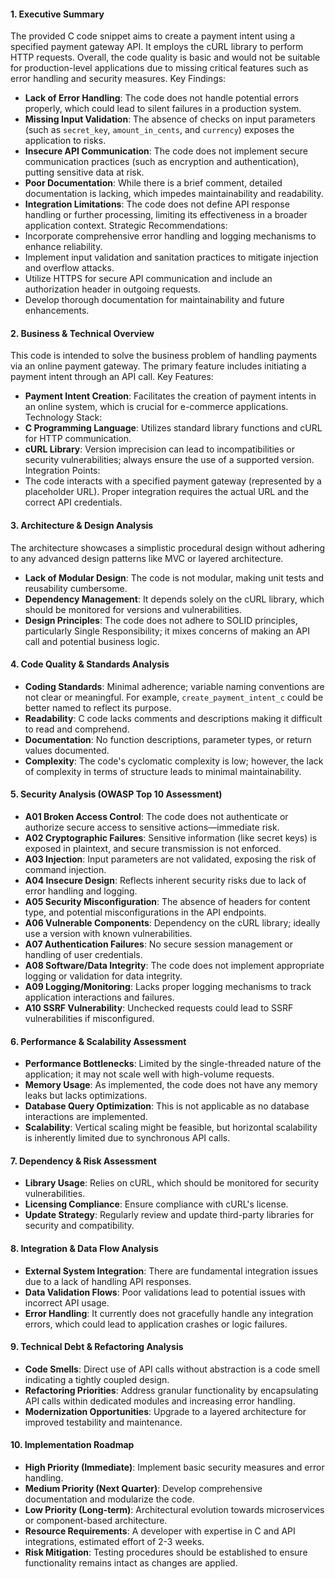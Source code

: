 #### 1. Executive Summary
The provided C code snippet aims to create a payment intent using a specified payment gateway API. It employs the cURL library to perform HTTP requests. Overall, the code quality is basic and would not be suitable for production-level applications due to missing critical features such as error handling and security measures.
Key Findings:
- **Lack of Error Handling**: The code does not handle potential errors properly, which could lead to silent failures in a production system.
- **Missing Input Validation**: The absence of checks on input parameters (such as `secret_key`, `amount_in_cents`, and `currency`) exposes the application to risks.
- **Insecure API Communication**: The code does not implement secure communication practices (such as encryption and authentication), putting sensitive data at risk.
- **Poor Documentation**: While there is a brief comment, detailed documentation is lacking, which impedes maintainability and readability.
- **Integration Limitations**: The code does not define API response handling or further processing, limiting its effectiveness in a broader application context.
Strategic Recommendations:
- Incorporate comprehensive error handling and logging mechanisms to enhance reliability.
- Implement input validation and sanitation practices to mitigate injection and overflow attacks.
- Utilize HTTPS for secure API communication and include an authorization header in outgoing requests.
- Develop thorough documentation for maintainability and future enhancements.
#### 2. Business & Technical Overview
This code is intended to solve the business problem of handling payments via an online payment gateway. The primary feature includes initiating a payment intent through an API call.
Key Features:
- **Payment Intent Creation**: Facilitates the creation of payment intents in an online system, which is crucial for e-commerce applications.
Technology Stack:
- **C Programming Language**: Utilizes standard library functions and cURL for HTTP communication.
- **cURL Library**: Version imprecision can lead to incompatibilities or security vulnerabilities; always ensure the use of a supported version.
Integration Points:
- The code interacts with a specified payment gateway (represented by a placeholder URL). Proper integration requires the actual URL and the correct API credentials.
#### 3. Architecture & Design Analysis
The architecture showcases a simplistic procedural design without adhering to any advanced design patterns like MVC or layered architecture.
- **Lack of Modular Design**: The code is not modular, making unit tests and reusability cumbersome.
- **Dependency Management**: It depends solely on the cURL library, which should be monitored for versions and vulnerabilities.
- **Design Principles**: The code does not adhere to SOLID principles, particularly Single Responsibility; it mixes concerns of making an API call and potential business logic.
#### 4. Code Quality & Standards Analysis
- **Coding Standards**: Minimal adherence; variable naming conventions are not clear or meaningful. For example, `create_payment_intent_c` could be better named to reflect its purpose.
- **Readability**: C code lacks comments and descriptions making it difficult to read and comprehend.
- **Documentation**: No function descriptions, parameter types, or return values documented.
- **Complexity**: The code's cyclomatic complexity is low; however, the lack of complexity in terms of structure leads to minimal maintainability.
#### 5. Security Analysis (OWASP Top 10 Assessment)
- **A01 Broken Access Control**: The code does not authenticate or authorize secure access to sensitive actions—immediate risk.
- **A02 Cryptographic Failures**: Sensitive information (like secret keys) is exposed in plaintext, and secure transmission is not enforced.
- **A03 Injection**: Input parameters are not validated, exposing the risk of command injection.
- **A04 Insecure Design**: Reflects inherent security risks due to lack of error handling and logging.
- **A05 Security Misconfiguration**: The absence of headers for content type, and potential misconfigurations in the API endpoints.
- **A06 Vulnerable Components**: Dependency on the cURL library; ideally use a version with known vulnerabilities.
- **A07 Authentication Failures**: No secure session management or handling of user credentials.
- **A08 Software/Data Integrity**: The code does not implement appropriate logging or validation for data integrity.
- **A09 Logging/Monitoring**: Lacks proper logging mechanisms to track application interactions and failures.
- **A10 SSRF Vulnerability**: Unchecked requests could lead to SSRF vulnerabilities if misconfigured.
#### 6. Performance & Scalability Assessment
- **Performance Bottlenecks**: Limited by the single-threaded nature of the application; it may not scale well with high-volume requests.
- **Memory Usage**: As implemented, the code does not have any memory leaks but lacks optimizations.
- **Database Query Optimization**: This is not applicable as no database interactions are implemented.
- **Scalability**: Vertical scaling might be feasible, but horizontal scalability is inherently limited due to synchronous API calls.
#### 7. Dependency & Risk Assessment
- **Library Usage**: Relies on cURL, which should be monitored for security vulnerabilities.
- **Licensing Compliance**: Ensure compliance with cURL's license.
- **Update Strategy**: Regularly review and update third-party libraries for security and compatibility.
#### 8. Integration & Data Flow Analysis
- **External System Integration**: There are fundamental integration issues due to a lack of handling API responses.
- **Data Validation Flows**: Poor validations lead to potential issues with incorrect API usage.
- **Error Handling**: It currently does not gracefully handle any integration errors, which could lead to application crashes or logic failures.
#### 9. Technical Debt & Refactoring Analysis
- **Code Smells**: Direct use of API calls without abstraction is a code smell indicating a tightly coupled design.
- **Refactoring Priorities**: Address granular functionality by encapsulating API calls within dedicated modules and increasing error handling.
- **Modernization Opportunities**: Upgrade to a layered architecture for improved testability and maintenance.
#### 10. Implementation Roadmap
- **High Priority (Immediate)**: Implement basic security measures and error handling.
- **Medium Priority (Next Quarter)**: Develop comprehensive documentation and modularize the code.
- **Low Priority (Long-term)**: Architectural evolution towards microservices or component-based architecture.
- **Resource Requirements**: A developer with expertise in C and API integrations, estimated effort of 2-3 weeks.
- **Risk Mitigation**: Testing procedures should be established to ensure functionality remains intact as changes are applied.